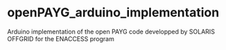 # openPAYG_arduino_implementation
Arduino implementation of the open PAYG code developped by SOLARIS OFFGRID for the ENACCESS program
